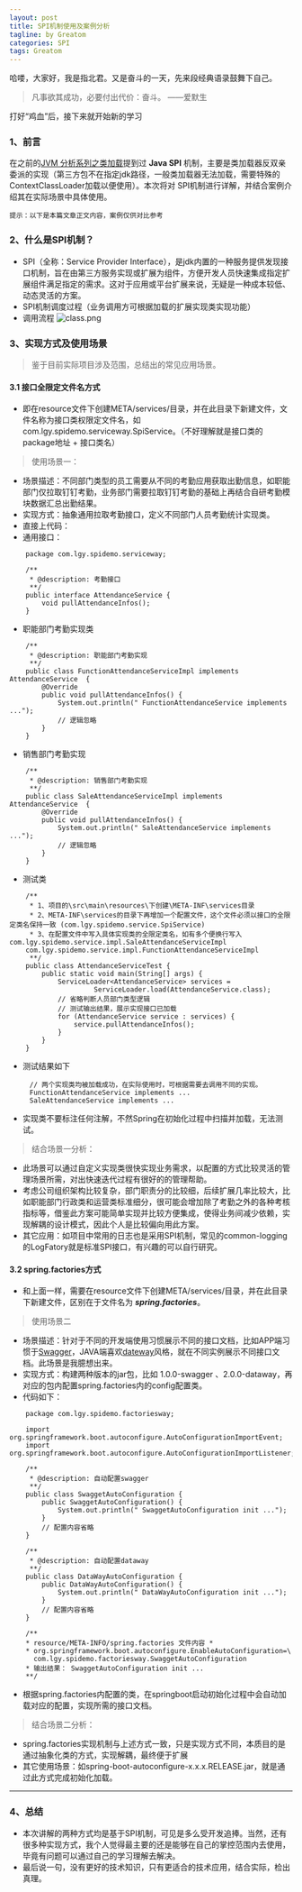 ```yaml
---
layout: post
title: SPI机制使用及案例分析
tagline: by Greatom
categories: SPI
tags: Greatom
---
```


哈喽，大家好，我是指北君。又是奋斗的一天，先来段经典语录鼓舞下自己。
> 凡事欲其成功，必要付出代价：奋斗。 ——爱默生

打好“鸡血”后，接下来就开始新的学习

### 1、前言

在之前的[JVM 分析系列之类加载]()提到过 **Java SPI** 机制，主要是类加载器反双亲委派的实现（第三方包不在指定jdk路径，一般类加载器无法加载，需要特殊的ContextClassLoader加载以便使用）。本次将对 SPI机制进行详解，并结合案例介绍其在实际场景中具体使用。


`提示：以下是本篇文章正文内容，案例仅供对比参考`

### 2、什么是SPI机制？

- SPI（全称：Service Provider Interface），是jdk内置的一种服务提供发现接口机制，旨在由第三方服务实现或扩展为组件，方便开发人员快速集成指定扩展组件满足指定的需求。这对于应用或平台扩展来说，无疑是一种成本较低、动态灵活的方案。
- SPI机制调度过程（业务调用方可根据加载的扩展实现类实现功能）
- 调用流程 ![class.png](./assets/images/2022/greatom/class.png)

### 3、实现方式及使用场景
> 鉴于目前实际项目涉及范围，总结出的常见应用场景。
#### 3.1 接口全限定文件名方式
- 即在resource文件下创建META/services/目录，并在此目录下新建文件，文件名称为接口类权限定文件名，如 com.lgy.spidemo.serviceway.SpiService。（不好理解就是接口类的package地址 + 接口类名）
> 使用场景一：
- 场景描述：不同部门类型的员工需要从不同的考勤应用获取出勤信息，如职能部门仅拉取钉钉考勤，业务部门需要拉取钉钉考勤的基础上再结合自研考勤模块数据汇总出勤结果。
- 实现方式：抽象通用拉取考勤接口，定义不同部门人员考勤统计实现类。
- 直接上代码：
- 通用接口：
```
	package com.lgy.spidemo.serviceway;

	/**
	 * @description: 考勤接口
	 **/
	public interface AttendanceService {
		void pullAttendanceInfos();
	}
```
- 职能部门考勤实现类
```
	/**
	 * @description: 职能部门考勤实现
	 **/
	public class FunctionAttendanceServiceImpl implements AttendanceService  {
		@Override
		public void pullAttendanceInfos() {
			System.out.println(" FunctionAttendanceService implements ...");
			// 逻辑忽略
		}
	}
```
- 销售部门考勤实现
```
	/**
	 * @description: 销售部门考勤实现
	 **/
	public class SaleAttendanceServiceImpl implements AttendanceService  {
		@Override
		public void pullAttendanceInfos() {
			System.out.println(" SaleAttendanceService implements ...");
			// 逻辑忽略
		}
	}
```
- 测试类
```
	/**
	 * 1、项目的\src\main\resources\下创建\META-INF\services目录
	 * 2、META-INF\services的目录下再增加一个配置文件，这个文件必须以接口的全限定类名保持一致 (com.lgy.spidemo.service.SpiService)
	 * 3、在配置文件中写入具体实现类的全限定类名，如有多个便换行写入 com.lgy.spidemo.service.impl.SaleAttendanceServiceImpl
	com.lgy.spidemo.service.impl.FunctionAttendanceServiceImpl
	 **/
	public class AttendanceServiceTest {
		public static void main(String[] args) {
			ServiceLoader<AttendanceService> services =
					 ServiceLoader.load(AttendanceService.class);
			// 省略判断人员部门类型逻辑
			// 测试输出结果，展示实现接口已加载
			for (AttendanceService service : services) {
				service.pullAttendanceInfos();
			}
		}
	}
```
- 测试结果如下
 ```
	  // 两个实现类均被加载成功，在实际使用时，可根据需要去调用不同的实现。
	  FunctionAttendanceService implements ...
	  SaleAttendanceService implements ...
 ```
- 实现类不要标注任何注解，不然Spring在初始化过程中扫描并加载，无法测试。
> 结合场景一分析：
- 此场景可以通过自定义实现类很快实现业务需求，以配置的方式比较灵活的管理场景所需，对出快速迭代过程有很好的的管理帮助。
- 考虑公司组织架构比较复杂，部门职责分的比较细，后续扩展几率比较大，比如职能部门行政类和运营类标准细分，很可能会增加除了考勤之外的各种考核指标等，借鉴此方案可能简单实现并比较方便集成，使得业务间减少依赖，实现解耦的设计模式，因此个人是比较偏向用此方案。
- 其它应用：如项目中常用的日志也是采用SPI机制，常见的common-logging的LogFatory就是标准SPI接口，有兴趣的可以自行研究。
#### 3.2 spring.factories方式
- 和上面一样，需要在resource文件下创建META/services/目录，并在此目录下新建文件，区别在于文件名为 ***spring.factories***。
> 使用场景二
- 场景描述：针对于不同的开发端使用习惯展示不同的接口文档，比如APP端习惯于[Swagger](https://swagger.io/)，JAVA端喜欢[dateway](https://my.oschina.net/ta8210/blog/3234639)风格，就在不同实例展示不同接口文档。此场景是我臆想出来。
- 实现方式：构建两种版本的jar包，比如 1.0.0-swagger 、2.0.0-dataway，再对应的包内配置spring.factories内的config配置类。
- 代码如下：
```
	package com.lgy.spidemo.factoriesway;

	import org.springframework.boot.autoconfigure.AutoConfigurationImportEvent;
	import org.springframework.boot.autoconfigure.AutoConfigurationImportListener;

	/**
	 * @description: 自动配置swagger
	 **/
	public class SwaggetAutoConfiguration {
		public SwaggetAutoConfiguration() {
			System.out.println(" SwaggetAutoConfiguration init ...");
		}
		// 配置内容省略
	}

	/**
	 * @description: 自动配置dataway
	 **/
	public class DataWayAutoConfiguration {
		public DataWayAutoConfiguration() {
			System.out.println(" DataWayAutoConfiguration init ...");
		}
		// 配置内容省略
	}

	/**
	* resource/META-INFO/spring.factories 文件内容 *
	* org.springframework.boot.autoconfigure.EnableAutoConfiguration=\
	  com.lgy.spidemo.factoriesway.SwaggetAutoConfiguration
	* 输出结果： SwaggetAutoConfiguration init ...
	**/
```
- 根据spring.factories内配置的类，在springboot启动初始化过程中会自动加载对应的配置，实现所需的接口文档。
> 结合场景二分析：
- spring.factories实现机制与上述方式一致，只是实现方式不同，本质目的是通过抽象化类的方式，实现解耦，最终便于扩展
- 其它使用场景：如spring-boot-autoconfigure-x.x.x.RELEASE.jar，就是通过此方式完成初始化加载。
---

### 4、总结
- 本次讲解的两种方式均是基于SPI机制，可见是多么受开发追捧。当然，还有很多种实现方式，我个人觉得最主要的还是能够在自己的掌控范围内去使用，毕竟有问题可以通过自己的学习理解去解决。
- 最后说一句，没有更好的技术知识，只有更适合的技术应用，结合实际，检出真理。

